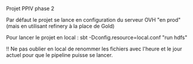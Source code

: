 
Projet PPIV phase 2

Par défaut le projet se lance en configuration du serveur OVH "en prod" (mais en utilisant refinery à la place de Gold)

Pour lancer le projet en local : sbt -Dconfig.resource=local.conf "run hdfs"

!! Ne pas oublier en local de renommer les fichiers avec l'heure et le jour actuel pour que le pipeline puisse se lancer.